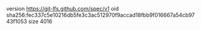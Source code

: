 version https://git-lfs.github.com/spec/v1
oid sha256:fec337c5e10216db5fe3c3ac512970f9accad18fbb9f016667a54cb9743f1053
size 4016
